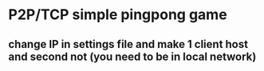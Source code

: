 # P2P/TCP simple pingpong game
## change IP in settings file and make 1 client host and second not (you need to be in local network)